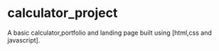 # calculator_project
A basic calculator,portfolio and landing page built using [html,css and javascript].
